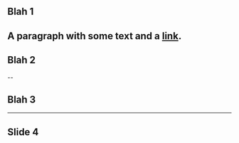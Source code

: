 ## Blah 1
A paragraph with some text and a [link](https://hakim.se).
---
## Blah 2
--
## Blah 3
---
## Slide 4
